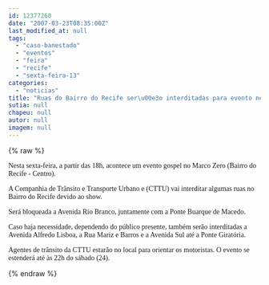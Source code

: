 ```yaml
---
id: 12377260
date: "2007-03-23T08:35:00Z"
last_modified_at: null
tags:
  - "caso-banestado"
  - "eventos"
  - "feira"
  - "recife"
  - "sexta-feira-13"
categories:
  - "noticias"
title: "Ruas do Bairro do Recife ser\u00e3o interditadas para evento nesta sexta-feira"
sutia: null
chapeu: null
autor: null
imagem: null
---
```

{% raw %}
<p><P><FONT face=Verdana>Nesta sexta-feira, a partir das 18h, acontece um evento gospel no Marco Zero (Bairro do Recife - Centro).</FONT></P></p>
<p><P><FONT face=Verdana>A Companhia de Trânsito e Transporte Urbano e (CTTU) vai interditar algumas ruas no Bairro do Recife devido ao show. </FONT></P></p>
<p><P><FONT face=Verdana>Será bloqueada a Avenida Rio Branco, juntamente com a Ponte Buarque de Macedo. </FONT></P></p>
<p><P><FONT face=Verdana>Caso haja necessidade, dependendo do público presente, também serão interditadas a Avenida Alfredo Lisboa, a Rua Mariz e Barros e a Avenida Sul até a Ponte Giratória. </FONT></P></p>
<p><P><FONT face=Verdana>Agentes de trânsito da CTTU estarão no local para orientar os motoristas. O evento se estenderá até às 22h do sábado (24).</FONT></P> </p>
{% endraw %}